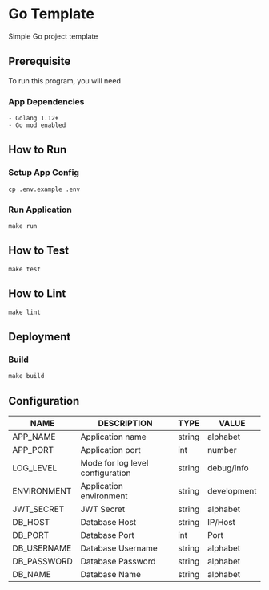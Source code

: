 # Go Template

Simple Go project template

## Prerequisite

To run this program, you will need

### App Dependencies

```$xslt
- Golang 1.12+
- Go mod enabled
```

## How to Run

### Setup App Config

```
cp .env.example .env
```

### Run Application

```
make run
```

## How to Test

```
make test
```

## How to Lint

```
make lint
```

## Deployment

### Build

```
make build
```

## Configuration

| NAME | DESCRIPTION | TYPE | VALUE
| ------ | ------ | ------ | ------ |
| APP_NAME | Application name | string | alphabet |
| APP_PORT | Application port | int | number |
| LOG_LEVEL | Mode for log level configuration | string | debug/info |
| ENVIRONMENT | Application environment | string | development |
| JWT_SECRET | JWT Secret | string | alphabet |
| DB_HOST | Database Host | string | IP/Host |
| DB_PORT | Database Port | int | Port |
| DB_USERNAME | Database Username | string | alphabet |
| DB_PASSWORD | Database Password | string | alphabet |
| DB_NAME | Database Name | string | alphabet |
